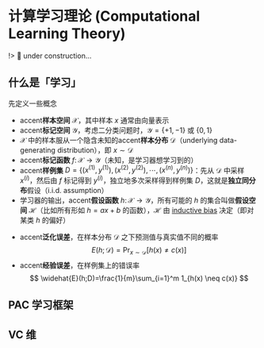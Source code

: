 # 计算学习理论 (Computational Learning Theory)

!> 🚧 under construction...

## 什么是「学习」

先定义一些概念

- accent**样本空间** $\mathcal{X}$，其中样本 $x$ 通常由向量表示
- accent**标记空间** $\mathcal{Y}$，考虑二分类问题时，$\mathcal{Y} = \lbrace+1,-1\rbrace$ 或 $\lbrace0,1\rbrace$
- $\mathcal{X}$ 中的样本服从一个隐含未知的accent**样本分布** $\mathcal{D}$（underlying data-generating distribution），即 $x\sim\mathcal{D}$
- accent**标记函数** $f\colon\mathcal{X}\to\mathcal{Y}$（未知，是学习器想学习到的）
- accent**样例集** $D=\lbrace(x^{(1)},y^{(1)}),(x^{(2)},y^{(2)}),\cdots,(x^{(n)},y^{(n)})\rbrace$：先从 $\mathcal{D}$ 中采样 $x^{(i)}$，然后由 $f$ 标记得到 $y^{(i)}$，独立地多次采样得到样例集 $D$，这就是**独立同分布**假设（i.i.d. assumption）
- 学习器的输出，accent**假设函数** $h\colon\mathcal{X}\to\mathcal{Y}$，所有可能的 $h$ 的集合叫做**假设空间** $\mathcal{H}$（比如所有形如 $h=ax+b$ 的函数），$\mathcal{H}$ 由 [inductive bias](https://en.wikipedia.org/wiki/Inductive_bias) 决定（即对某类 $h$ 的偏好）

<!--  -->

- accent**泛化误差**，在样本分布 $\mathcal{D}$ 之下预测值与真实值不同的概率
  $$ E(h;\mathcal{D}) = \Pr_{x\sim\mathcal{D}}[h(x) \neq c(x)] $$
- accent**经验误差**，在样例集上的错误率
  <span>$$ \widehat{E}(h;D)=\frac{1}{m}\sum_{i=1}^m 1_{h(x) \neq c(x)} $$</span>

## PAC 学习框架

## VC 维
